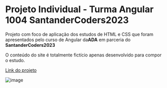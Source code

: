 <h1>Projeto Individual - Turma Angular 1004 SantanderCoders2023</h1>
<p>Projeto com foco de aplicação dos estudos de HTML e CSS que foram apresentados pelo curso de Angular da<b>ADA</b> em parceria do <b>SantanderCoders2023</b><br></p>
<p>O conteúdo do site é totalmente fictício apenas desenvolvido para compor o estudo.</p>

[Link do projeto](https://ambrosio99.github.io/individual-html-sc23/)

![image](https://github.com/Ambrosio99/individual-html-sc23/assets/105453348/1609676b-6416-46ef-94e7-cfa340d75bea)
